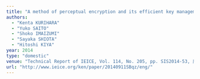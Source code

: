 ```yaml
---
title: "A method of perceptual encryption and its efficient key management for JPEG / Motion JPEG images"
authors:
  - "Kenta KURIHARA"
  - "Yuko SAITO"
  - "Shoko IMAIZUMI"
  - "Sayaka SHIOTA"
  - "Hitoshi KIYA"
year: 2014
type: "domestic"
venue: "Technical Report of IEICE, Vol. 114, No. 205, pp. SIS2014-53, 庄内産業振興センター 第２研修室 〒997-0015山形県鶴岡市末広町3番1号, 2014-09-11."
url: "http://www.ieice.org/ken/paper/20140911SBqz/eng/"
---
```

